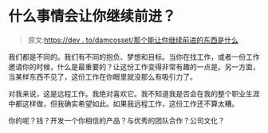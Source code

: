 # 什么事情会让你继续前进？

> 原文:[https://dev . to/damcosset/那个能让你继续前进的东西是什么](https://dev.to/damcosset/what-is-the-one-thing-that-would-make-you-move-on)

我们都是不同的。我们有不同的抱负、梦想和目标。当你在找工作，或者一份工作邀请你的时候，什么是最重要的？让这份工作变得非常有趣的一点是。另一方面，当某样东西不见了，这份工作在你眼里就没那么有吸引力了。

对我来说，这是远程工作。我绝对喜欢它。我不知道我是否会在我的整个职业生涯中都这样做，但我确实希望如此。如果我远程工作，这份工作还不算太糟。

你的呢？钱？开发一个你相信的产品？与优秀的团队合作？公司文化？